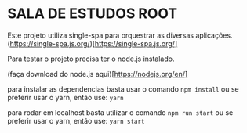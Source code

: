 # SALA DE ESTUDOS ROOT

Este projeto utiliza single-spa para orquestrar as diversas aplicações.
(https://single-spa.js.org/)[https://single-spa.js.org/]

Para testar o projeto precisa ter o node.js instalado.

(faça download do node.js aqui)[https://nodejs.org/en/]

para instalar as dependencias basta usar o comando `npm install` ou se preferir usar o yarn, então use: `yarn`

para rodar em localhost basta utilizar o comando `npm run start` ou se preferir usar o yarn, então use: `yarn start`



